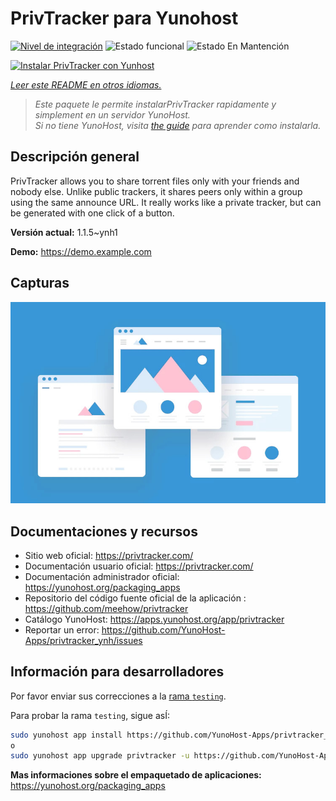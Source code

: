 <!--
Este archivo README esta generado automaticamente<https://github.com/YunoHost/apps/tree/master/tools/readme_generator>
No se debe editar a mano.
-->

# PrivTracker para Yunohost

[![Nivel de integración](https://apps.yunohost.org/badge/integration/privtracker)](https://ci-apps.yunohost.org/ci/apps/privtracker/)
![Estado funcional](https://apps.yunohost.org/badge/state/privtracker)
![Estado En Mantención](https://apps.yunohost.org/badge/maintained/privtracker)

[![Instalar PrivTracker con Yunhost](https://install-app.yunohost.org/install-with-yunohost.svg)](https://install-app.yunohost.org/?app=privtracker)

*[Leer este README en otros idiomas.](./ALL_README.md)*

> *Este paquete le permite instalarPrivTracker rapidamente y simplement en un servidor YunoHost.*  
> *Si no tiene YunoHost, visita [the guide](https://yunohost.org/install) para aprender como instalarla.*

## Descripción general

PrivTracker allows you to share torrent files only with your friends and nobody else. Unlike public trackers, it shares peers only within a group using the same announce URL. It really works like a private tracker, but can be generated with one click of a button.


**Versión actual:** 1.1.5~ynh1

**Demo:** <https://demo.example.com>

## Capturas

![Captura de PrivTracker](./doc/screenshots/example.jpg)

## Documentaciones y recursos

- Sitio web oficial: <https://privtracker.com/>
- Documentación usuario oficial: <https://privtracker.com/>
- Documentación administrador oficial: <https://yunohost.org/packaging_apps>
- Repositorio del código fuente oficial de la aplicación : <https://github.com/meehow/privtracker>
- Catálogo YunoHost: <https://apps.yunohost.org/app/privtracker>
- Reportar un error: <https://github.com/YunoHost-Apps/privtracker_ynh/issues>

## Información para desarrolladores

Por favor enviar sus correcciones a la [rama `testing`](https://github.com/YunoHost-Apps/privtracker_ynh/tree/testing).

Para probar la rama `testing`, sigue asÍ:

```bash
sudo yunohost app install https://github.com/YunoHost-Apps/privtracker_ynh/tree/testing --debug
o
sudo yunohost app upgrade privtracker -u https://github.com/YunoHost-Apps/privtracker_ynh/tree/testing --debug
```

**Mas informaciones sobre el empaquetado de aplicaciones:** <https://yunohost.org/packaging_apps>
